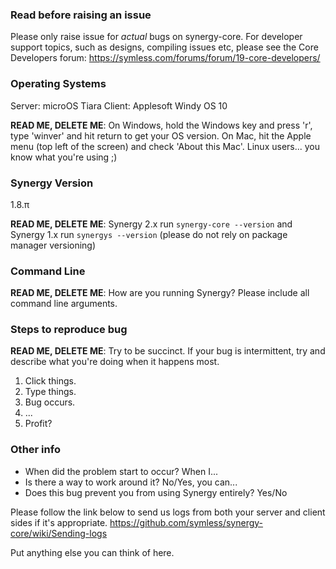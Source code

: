 ### Read before raising an issue ###
Please only raise issue for *actual* bugs on synergy-core. For developer support topics, such as designs, compiling issues etc, please see the Core Developers forum: https://symless.com/forums/forum/19-core-developers/

### Operating Systems ###

Server: microOS Tiara
Client: Applesoft Windy OS 10

**READ ME, DELETE ME**: On Windows, hold the Windows key and press 'r', type 'winver' and hit return to get your OS version. On Mac, hit the Apple menu (top left of the screen) and check 'About this Mac'. Linux users... you know what you're using ;)

### Synergy Version ###

1.8.π

**READ ME, DELETE ME**: Synergy 2.x run `synergy-core --version` and Synergy 1.x run `synergys --version` (please do not rely on package manager versioning)

### Command Line ###

**READ ME, DELETE ME**: How are you running Synergy? Please include all command line arguments.


### Steps to reproduce bug ###

**READ ME, DELETE ME**: Try to be succinct. If your bug is intermittent, try and describe what you're doing when it happens most.

1. Click things.
2. Type things.
3. Bug occurs.
4. ... 
5. Profit?

### Other info ###

* When did the problem start to occur? When I...
* Is there a way to work around it? No/Yes, you can...
* Does this bug prevent you from using Synergy entirely? Yes/No

Please follow the link below to send us logs from both your server and client sides if it's appropriate. https://github.com/symless/synergy-core/wiki/Sending-logs

Put anything else you can think of here.
